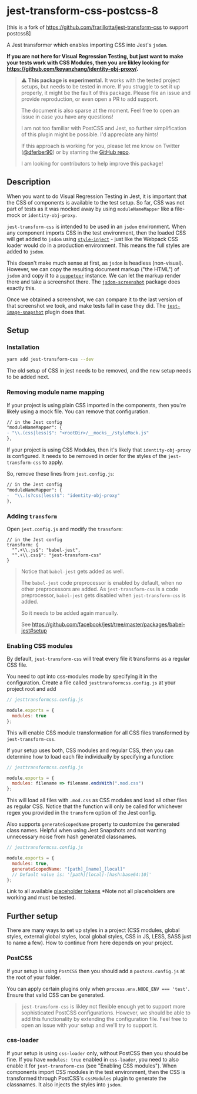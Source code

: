 # jest-transform-css-postcss-8

[this is a fork of https://github.com/frarillotta/jest-transform-css to support postcss8]

A Jest transformer which enables importing CSS into Jest's `jsdom`.

**If you are not here for Visual Regression Testing, but just want to make your tests work with CSS Modules, then you are likley looking for https://github.com/keyanzhang/identity-obj-proxy/.**

> ⚠️ **This package is experimental.**
> It works with the tested project setups, but needs to be tested in more.
> If you struggle to set it up properly, it might be the fault of this package.
> Please file an issue and provide reproduction, or even open a PR to add support.
>
> The document is also sparse at the moment. Feel free to open an issue in case you have any questions!
>
> I am not too familiar with PostCSS and Jest, so further simplification of
> this plugin might be possible. I'd appreciate any hints!
>
> If this approach is working for you, please let me know on Twitter ([@dferber90](https://twitter.com/dferber90)) or by starring the [GitHub repo](https://github.com/dferber90/jest-transform-css).
>
> I am looking for contributors to help improve this package!

## Description

When you want to do Visual Regression Testing in Jest, it is important that the CSS of components is available to the test setup. So far, CSS was not part of tests as it was mocked away by using `moduleNameMapper` like a file-mock or `identity-obj-proxy`.

`jest-transform-css` is intended to be used in an `jsdom` environment. When any component imports CSS in the test environment, then the loaded CSS will get added to `jsdom` using [`style-inject`](https://github.com/egoist/style-inject) - just like the Webpack CSS loader would do in a production environment. This means the full styles are added to `jsdom`.

This doesn't make much sense at first, as `jsdom` is headless (non-visual). However, we can copy the resulting document markup ("the HTML") of `jsdom` and copy it to a [`puppeteer`](https://github.com/googlechrome/puppeteer/) instance. We can let the markup render there and take a screenshot there. The [`jsdom-screenshot`](https://github.com/dferber90/jsdom-screenshot) package does exactly this.

Once we obtained a screenshot, we can compare it to the last version of that screenshot we took, and make tests fail in case they did. The [`jest-image-snapshot`](https://github.com/americanexpress/jest-image-snapshot) plugin does that.

## Setup

### Installation

```bash
yarn add jest-transform-css --dev
```

The old setup of CSS in jest needs to be removed, and the new setup needs to be added next.

### Removing module name mapping

If your project is using plain CSS imported in the components, then you're likely using a mock file. You can remove that configuration.

```diff
// in the Jest config
"moduleNameMapper": {
- "\\.(css|less)$": "<rootDir>/__mocks__/styleMock.js"
},
```

If your project is using CSS Modules, then it's likely that `identity-obj-proxy` is configured. It needs to be removed in order for the styles of the `jest-transform-css` to apply.

So, remove these lines from `jest.config.js`:

```diff
// in the Jest config
"moduleNameMapper": {
-  "\\.(s?css|less)$": "identity-obj-proxy"
},
```

### Adding `transform`

Open `jest.config.js` and modify the `transform`:

```
// in the Jest config
transform: {
  "^.+\\.js$": "babel-jest",
  "^.+\\.css$": "jest-transform-css"
}
```

> Notice that `babel-jest` gets added as well.
>
> The `babel-jest` code preprocessor is enabled by default, when no other preprocessors are added. As `jest-transform-css` is a code preprocessor, `babel-jest` gets disabled when `jest-transform-css` is added.
>
> So it needs to be added again manually.
>
> See https://github.com/facebook/jest/tree/master/packages/babel-jest#setup

### Enabling CSS modules

By default, `jest-transform-css` will treat every file it transforms as a regular CSS file.

You need to opt into css-modules mode by specifying it in the configuration. Create a file called `jesttransformcss.config.js` at your project root and add

```js
// jesttransformcss.config.js

module.exports = {
  modules: true
};
```

This will enable CSS module transformation for all CSS files transformed by `jest-transform-css`.

If your setup uses both, CSS modules and regular CSS, then you can determine how to load each file individually by specifying a function:

```js
// jesttransformcss.config.js

module.exports = {
  modules: filename => filename.endsWith(".mod.css")
};
```

This will load all files with `.mod.css` as CSS modules and load all other files as regular CSS. Notice that the function will only be called for whichever regex you provided in the `transform` option of the Jest config.

Also supports `generateScopedName` property to customize the generated class names. Helpful when using Jest Snapshots and not wanting unnecessary noise from hash generated classnames.

```js
// jesttransformcss.config.js

module.exports = {
  modules: true,
  generateScopedName: "[path]_[name]_[local]"
  // Default value is: '[path][local]-[hash:base64:10]'
};
```
Link to all available [placeholder tokens](https://github.com/webpack/loader-utils#interpolatename) \*Note not all placeholders are working and must be tested.

## Further setup

There are many ways to set up styles in a project (CSS modules, global styles, external global styles, local global styles, CSS in JS, LESS, SASS just to name a few). How to continue from here depends on your project.

### PostCSS

If your setup is using `PostCSS` then you should add a `postcss.config.js` at the root of your folder.

You can apply certain plugins only when `process.env.NODE_ENV === 'test'`. Ensure that valid CSS can be generated.

> `jest-transform-css` is likley not flexible enough yet to support more sophisticated PostCSS configurations. However, we should be able to add this functionality by extending the configuration file. Feel free to open an issue with your setup and we'll try to support it.

### css-loader

If your setup is using `css-loader` only, without PostCSS then you should be fine.
If you have `modules: true` enabled in `css-loader`, you need to also enable it for `jest-transform-css` (see "Enabling CSS modules"). When components import CSS modules in the test environment, then the CSS is transformed through PostCSS's `cssModules` plugin to generate the classnames. It also injects the styles into `jsdom`.
